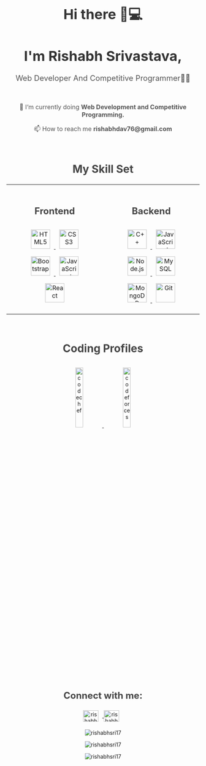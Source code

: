 <div align="center" style="text-align:center; width:100%;"> 
  <h1 style="font-size:36px; color:#333;">Hi there 👋💻</h1>  

  <h1 style="font-size:36px; color:#333;">I'm Rishabh Srivastava,</h1> 
  <p style="font-size:20px; color:#555;">Web Developer And Competitive Programmer👨‍💻</p>

  <br/>

  <p style="font-size:16px; color:#555;">🌱 I’m currently doing <strong>Web Development and Competitive Programming.</strong></p>

  <p style="font-size:16px; color:#555;">📫 How to reach me <strong>rishabhdav76@gmail.com</strong></p>

  <br/>

  <h2 style="font-size:28px; color:#444;">My Skill Set</h2>

  <table style="width:100%; text-align:center;">
    <tr>
      <td valign="top" width="50%" style="padding:20px;">
        <h3 style="font-size:24px; color:#444;">Frontend</h3>  
        <div style="margin-top:10px;">  
          <a href="https://en.wikipedia.org/wiki/HTML5" target="_blank">
            <img style="margin: 10px;" src="https://profilinator.rishav.dev/skills-assets/html5-original-wordmark.svg" alt="HTML5" height="50" />
          </a>  
          <a href="https://www.w3schools.com/css/" target="_blank">
            <img style="margin: 10px;" src="https://profilinator.rishav.dev/skills-assets/css3-original-wordmark.svg" alt="CSS3" height="50" />
          </a>  
          <a href="https://getbootstrap.com/docs/3.4/javascript/" target="_blank">
            <img style="margin: 10px;" src="https://profilinator.rishav.dev/skills-assets/bootstrap-plain.svg" alt="Bootstrap" height="50" />
          </a> 
          <a href="https://www.javascript.com/" target="_blank">
            <img style="margin: 10px;" src="https://profilinator.rishav.dev/skills-assets/javascript-original.svg" alt="JavaScript" height="50" />
          </a>  
          <a href="https://reactjs.org/" target="_blank">
            <img style="margin: 10px;" src="https://profilinator.rishav.dev/skills-assets/react-original-wordmark.svg" alt="React" height="50" />
          </a>  
        </div>
      </td>
      <td valign="top" width="50%" style="padding:20px;">
        <h3 style="font-size:24px; color:#444;">Backend</h3>  
        <div style="margin-top:10px;">  
          <a href="https://www.cplusplus.com/" target="_blank">
            <img style="margin: 10px;" src="https://profilinator.rishav.dev/skills-assets/cplusplus-original.svg" alt="C++" height="50" />
          </a>  
          <a href="https://www.javascript.com/" target="_blank">
            <img style="margin: 10px;" src="https://profilinator.rishav.dev/skills-assets/javascript-original.svg" alt="JavaScript" height="50" />
          </a>  
          <a href="https://nodejs.org/" target="_blank">
            <img style="margin: 10px;" src="https://profilinator.rishav.dev/skills-assets/nodejs-original-wordmark.svg" alt="Node.js" height="50" />
          </a>  
          <a href="https://www.mysql.com/" target="_blank">
            <img style="margin: 10px;" src="https://profilinator.rishav.dev/skills-assets/mysql-original-wordmark.svg" alt="MySQL" height="50" />
          </a> 
          <a href="https://www.mongodb.com/" target="_blank">
            <img style="margin: 10px;" src="https://profilinator.rishav.dev/skills-assets/mongodb-original-wordmark.svg" alt="MongoDB" height="50" />
          </a>  
          <a href="https://github.com/" target="_blank">
            <img style="margin: 10px;" src="https://profilinator.rishav.dev/skills-assets/git-scm-icon.svg" alt="Git" height="50" />
          </a>   
        </div>
      </td>
    </tr>
  </table>

  <br/>  

  <h2 style="font-size:28px; color:#444;">Coding Profiles</h2>   
  <div style="margin-top:10px;">
    <a href="https://codechef.com/users/rishabhsri17" target="_blank">
      <img src="https://cdn.codechef.com/sites/all/themes/abessive/cc-logo.png" width="20%" alt="codechef" style="margin: 10px;" />
    </a>
    <a href="https://codeforces.com/profile/rishabh_sri17" target="_blank">
      <img src="https://upload.wikimedia.org/wikipedia/commons/thumb/7/7a/Codeforces_logo.svg/120px-Codeforces_logo.svg.png" width="20%" alt="codeforces" style="margin: 10px;" />
    </a>

  </div>  
  <br/>

  <h3 style="font-size:24px; color:#444;">Connect with me:</h3>
  <p style="margin-top:10px;">
    <a href="https://linkedin.com/in/rishabhsrivastava17" target="blank">
      <img align="center" src="https://raw.githubusercontent.com/rahuldkjain/github-profile-readme-generator/master/src/images/icons/Social/linked-in-alt.svg" alt="rishabhsrivastava17" height="30" width="40" style="margin-right:10px;" />
    </a>
    <a href="https://instagram.com/rishabh_sri17" target="blank">
      <img align="center" src="https://raw.githubusercontent.com/rahuldkjain/github-profile-readme-generator/master/src/images/icons/Social/instagram.svg" alt="rishabh_sri17" height="30" width="40" style="margin-right:10px;" />
    </a>
  </p>

  <p style="margin-top:20px;">
    <img align="center" src="https://github-readme-stats.vercel.app/api/top-langs?username=rishabhsri17&show_icons=true&locale=en&layout=compact" alt="rishabhsri17" />
  </p>

  <p style="margin-top:10px;">
    <img align="center" src="https://github-readme-stats.vercel.app/api?username=rishabhsri17&show_icons=true&locale=en" alt="rishabhsri17" />
  </p>

  <p style="margin-top:10px;">
    <img align="center" src="https://github-readme-streak-stats.herokuapp.com/?user=rishabhsri17&" alt="rishabhsri17" />
  </p>
</div>
